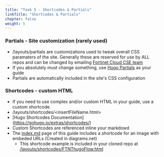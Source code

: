 ```yaml
---
title: "Task 5 - Shortcodes & Partials"
linkTitle: "Shortcodes & Partials"
chapter: false
weight: 5
---
```


### Partials - Site customization (rarely used)

- /layouts/partials are customizations used to tweak overall CSS paramaters of the site.  Generally these are reserved for use by ALL repos and can be changed by emailing [Fortinet Cloud CSE team](mailto:fortinetcloudcse@fortinet.com)
- If you absolutely must change something, use [Hugo Partials](https://gohugo.io/templates/partials/) as your guide
- Partials are automatically included in the site's CSS configuration

### Shortcodes - custom HTML 

- If you need to use complex and/or custom HTML in your guide, use a custom shortcode.
- /layouts/shortcodes/<insertFileName.html>
- [Hugo Shortcodes Documentation] (https://gohugo.io/extras/shortcodes/)
- Custom Shortcodes are referenced inline your markdowd
- The [index.md](https://github.com/FortinetCloudCSE/UserRepo/blob/main/content/_index.md) page of this guide includes a shortcode for an image with embeded URLs (Created in diagrams.net)
  - This shortcode example is included in your cloned repo at [/layouts/shortcodes/FTNThugoFlow.html](https://github.com/FortinetCloudCSE/UserRepo/blob/main/layouts/shortcodes/FTNThugoFlow.html)
